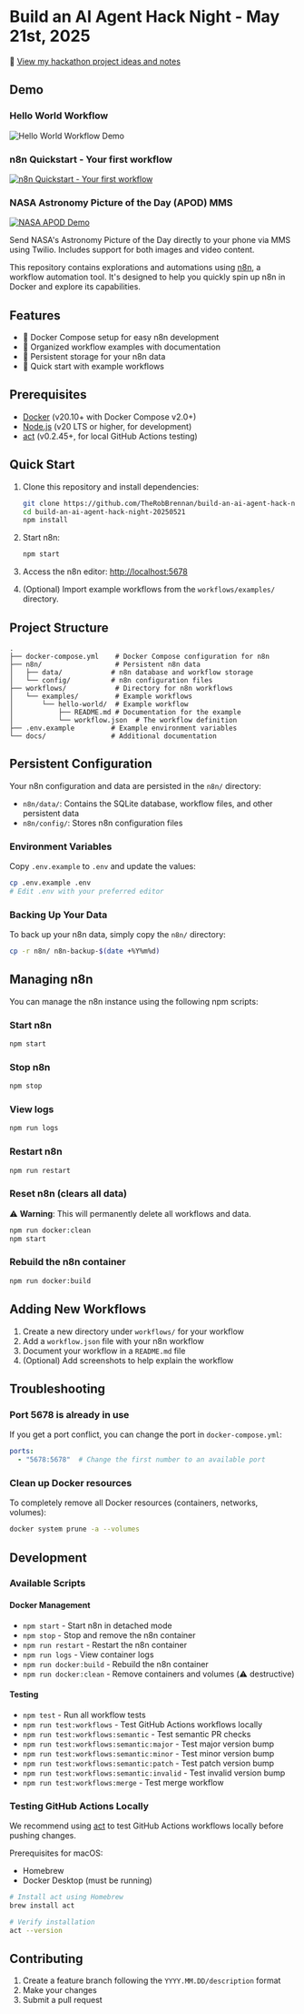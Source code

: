 # Build an AI Agent Hack Night - May 21st, 2025

📝 [View my hackathon project ideas and notes](docs/README.md)

## Demo

### Hello World Workflow

![Hello World Workflow Demo](workflows/examples/hello-world/assets/screencast.gif)

### n8n Quickstart - Your first workflow

[![n8n Quickstart - Your first workflow](workflows/examples/n8n-quickstart-your-first-workflow/assets/screencast.gif)](workflows/examples/n8n-quickstart-your-first-workflow/README.md)

### NASA Astronomy Picture of the Day (APOD) MMS

[![NASA APOD Demo](workflows/examples/nasa-astronomy-picture-of-the-day-mms/assets/screencast.gif)](workflows/examples/nasa-astronomy-picture-of-the-day-mms/README.md)

Send NASA's Astronomy Picture of the Day directly to your phone via MMS using Twilio. Includes support for both images and video content.

This repository contains explorations and automations using [n8n](https://n8n.io/), a workflow automation tool. It's designed to help you quickly spin up n8n in Docker and explore its capabilities.

## Features

- 🐳 Docker Compose setup for easy n8n development
- 📁 Organized workflow examples with documentation
- 🔄 Persistent storage for your n8n data
- 🚀 Quick start with example workflows

## Prerequisites

- [Docker](https://www.docker.com/) (v20.10+ with Docker Compose v2.0+)
- [Node.js](https://nodejs.org/) (v20 LTS or higher, for development)
- [act](https://github.com/nektos/act) (v0.2.45+, for local GitHub Actions testing)

## Quick Start

1. Clone this repository and install dependencies:

   ```bash
   git clone https://github.com/TheRobBrennan/build-an-ai-agent-hack-night-20250521.git
   cd build-an-ai-agent-hack-night-20250521
   npm install
   ```

2. Start n8n:

   ```bash
   npm start
   ```

3. Access the n8n editor:
   [http://localhost:5678](http://localhost:5678)

4. (Optional) Import example workflows from the `workflows/examples/` directory.

## Project Structure

```text
.
├── docker-compose.yml    # Docker Compose configuration for n8n
├── n8n/                  # Persistent n8n data
│   ├── data/            # n8n database and workflow storage
│   └── config/          # n8n configuration files
├── workflows/            # Directory for n8n workflows
│   └── examples/         # Example workflows
│       └── hello-world/  # Example workflow
│           ├── README.md # Documentation for the example
│           └── workflow.json  # The workflow definition
├── .env.example         # Example environment variables
└── docs/                # Additional documentation
```

## Persistent Configuration

Your n8n configuration and data are persisted in the `n8n/` directory:

- `n8n/data/`: Contains the SQLite database, workflow files, and other persistent data
- `n8n/config/`: Stores n8n configuration files

### Environment Variables

Copy `.env.example` to `.env` and update the values:

```bash
cp .env.example .env
# Edit .env with your preferred editor
```

### Backing Up Your Data

To back up your n8n data, simply copy the `n8n/` directory:

```bash
cp -r n8n/ n8n-backup-$(date +%Y%m%d)
```

## Managing n8n

You can manage the n8n instance using the following npm scripts:

### Start n8n

```bash
npm start
```

### Stop n8n

```bash
npm stop
```

### View logs

```bash
npm run logs
```

### Restart n8n

```bash
npm run restart
```

### Reset n8n (clears all data)

⚠️ **Warning**: This will permanently delete all workflows and data.

```bash
npm run docker:clean
npm start
```

### Rebuild the n8n container

```bash
npm run docker:build
```

## Adding New Workflows

1. Create a new directory under `workflows/` for your workflow
2. Add a `workflow.json` file with your n8n workflow
3. Document your workflow in a `README.md` file
4. (Optional) Add screenshots to help explain the workflow

## Troubleshooting

### Port 5678 is already in use

If you get a port conflict, you can change the port in `docker-compose.yml`:

```yaml
ports:
  - "5678:5678"  # Change the first number to an available port
```

### Clean up Docker resources

To completely remove all Docker resources (containers, networks, volumes):

```bash
docker system prune -a --volumes
```

## Development

### Available Scripts

#### Docker Management

- `npm start` - Start n8n in detached mode
- `npm stop` - Stop and remove the n8n container
- `npm run restart` - Restart the n8n container
- `npm run logs` - View container logs
- `npm run docker:build` - Rebuild the n8n container
- `npm run docker:clean` - Remove containers and volumes (⚠️ destructive)

#### Testing

- `npm test` - Run all workflow tests
- `npm run test:workflows` - Test GitHub Actions workflows locally
- `npm run test:workflows:semantic` - Test semantic PR checks
- `npm run test:workflows:semantic:major` - Test major version bump
- `npm run test:workflows:semantic:minor` - Test minor version bump
- `npm run test:workflows:semantic:patch` - Test patch version bump
- `npm run test:workflows:semantic:invalid` - Test invalid version bump
- `npm run test:workflows:merge` - Test merge workflow

### Testing GitHub Actions Locally

We recommend using [act](https://github.com/nektos/act) to test GitHub Actions workflows locally before pushing changes.

Prerequisites for macOS:

- Homebrew
- Docker Desktop (must be running)

```sh
# Install act using Homebrew
brew install act

# Verify installation
act --version
```

## Contributing

1. Create a feature branch following the `YYYY.MM.DD/description` format
2. Make your changes
3. Submit a pull request
